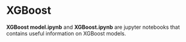 # XGBoost 

**XGBoost model.ipynb** and **XGBoost.ipynb** are jupyter notebooks that contains useful information on XGBoost models.

